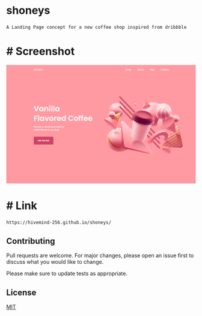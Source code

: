 # shoneys

```bash
A Landing Page concept for a new coffee shop inspired from dribbble
```
# # Screenshot

![3D Interactive Landing Page](https://github.com/HiveMind-256/shoneys/blob/main/screenshots/screenshot.png)

# # Link
```bash
https://hivemind-256.github.io/shoneys/
```
## Contributing
Pull requests are welcome. For major changes, please open an issue first to discuss what you would like to change.

Please make sure to update tests as appropriate.

## License
[MIT](https://choosealicense.com/licenses/mit/)
